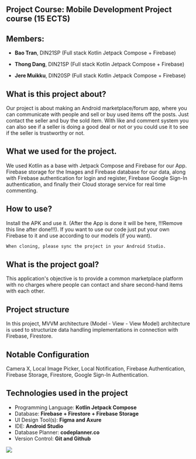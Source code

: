 ## Project Course: Mobile Development Project course (15 ECTS)

## Members:

- **Bao Tran**, DIN21SP (Full stack Kotlin Jetpack Compose + Firebase)

- **Thong Dang**, DIN21SP (Full stack Kotlin Jetpack Compose + Firebase)

- **Jere Muikku**, DIN20SP (Full stack Kotlin Jetpack Compose + Firebase)

## What is this project about?

Our project is about making an Android marketplace/forum app, where you can communicate with people and sell or buy used items off the posts. Just contact the seller 
and buy the sold item. With like and comment system you can also see if a seller is doing a good deal or not or you could use it to see if the seller is trustworthy
or not.

## What we used for the project.

We used Kotlin as a base with Jetpack Compose and Firebase for our App. Firebase storage for the Images and Firebase database for our data,
along with Firebase authentication for login and register, Firebase Google Sign-In authentication, and finally their Cloud storage service for real time commenting.

## How to use?

Install the APK and use it. (After the App is done it will be here, !!!Remove this line after done!!!).
If you want to use our code just put your own Firebase to it and use according to our models (if you want).

```bash
When cloning, please sync the project in your Android Studio.
```

## What is the project goal?

This application's objective is to provide a common marketplace platform with no charges where people can contact and share second-hand items with each other. 

## Project structure

In this project, MVVM architecture (Model - View - View Model) architecture is used to structurize data handling implementations in connection with Firebase, Firestore. 

## Notable Configuration

Camera X, Local Image Picker, Local Notification, Firebase Authentication, Firebase Storage, Firestore, Google Sign-In Authentication.

## Technologies used in the project

- Programming Language: **Kotlin Jetpack Compose** 
- Database: **Firebase + Firestore + Firebase Storage** 
- UI Design Tool(s): **Figma and Axure** 
- IDE: **Android Studio**  
- Database Planner:  **codeplanner.co**
- Version Control: **Git and Github** 
<img src="https://skillicons.dev/icons?i=kotlin,firebase,figma,androidstudio,git,github" />
